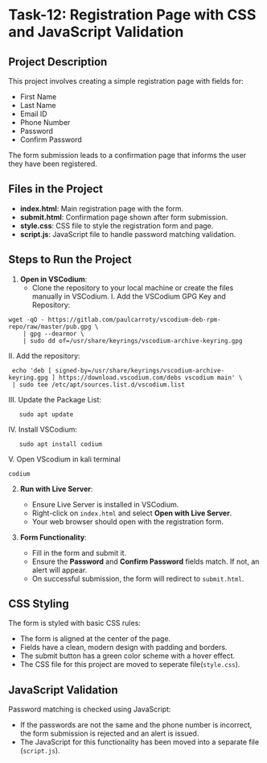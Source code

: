 # Task-12: Registration Page with CSS and JavaScript Validation

## Project Description

This project involves creating a simple registration page with fields for:
- First Name
- Last Name
- Email ID
- Phone Number
- Password
- Confirm Password

The form submission leads to a confirmation page that informs the user they have been registered.

## Files in the Project

- **index.html**: Main registration page with the form.
- **submit.html**: Confirmation page shown after form submission.
- **style.css**: CSS file to style the registration form and page.
- **script.js**: JavaScript file to handle password matching validation.

## Steps to Run the Project

1. **Open in VSCodium**:
   - Clone the repository to your local machine or create the files manually in VSCodium.
    I. Add the VSCodium GPG Key and Repository:
```
wget -qO - https://gitlab.com/paulcarroty/vscodium-deb-rpm-repo/raw/master/pub.gpg \
    | gpg --dearmor \
    | sudo dd of=/usr/share/keyrings/vscodium-archive-keyring.gpg
```
   II. Add the repository:
   ```
    echo 'deb [ signed-by=/usr/share/keyrings/vscodium-archive-keyring.gpg ] https://download.vscodium.com/debs vscodium main' \
    | sudo tee /etc/apt/sources.list.d/vscodium.list
```
  III. Update the Package List:
  ```
     sudo apt update
```
  IV. Install VSCodium:
  ```
     sudo apt install codium
```
 V. Open VScodium in kali terminal 
 ```
codium
```

2. **Run with Live Server**:
   - Ensure Live Server is installed in VSCodium.
   - Right-click on `index.html` and select **Open with Live Server**.
   - Your web browser should open with the registration form.

3. **Form Functionality**:
   - Fill in the form and submit it.
   - Ensure the **Password** and **Confirm Password** fields match. If not, an alert will appear.
   - On successful submission, the form will redirect to `submit.html`.

## CSS Styling

The form is styled with basic CSS rules:
- The form is aligned at the center of the page.
- Fields have a clean, modern design with padding and borders.
- The submit button has a green color scheme with a hover effect.
- The CSS file for this project are moved to seperate file(`style.css`).

## JavaScript Validation

Password matching is checked using JavaScript:
- If the passwords are not the same and the phone number is incorrect, the form submission is rejected and an alert is issued.
- The JavaScript for this functionality has been moved into a separate file (`script.js`).



